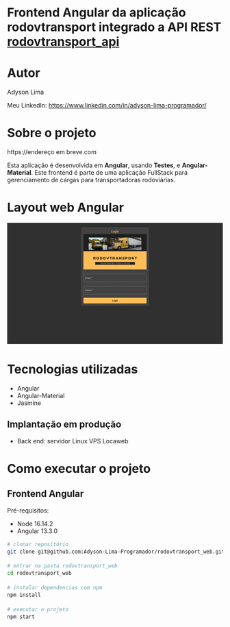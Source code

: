 # Frontend Angular da aplicação rodovtransport integrado a API REST <a href ="https://github.com/Adyson-Lima-Programador/rodovtransport_api">rodovtransport_api</a>

# Autor

Adyson Lima

Meu LinkedIn: https://www.linkedin.com/in/adyson-lima-programador/

# Sobre o projeto

https://endereço em breve.com

Esta aplicação é desenvolvida em **Angular**, usando **Testes**, e **Angular-Material**. Este frontend é parte de uma aplicação FullStack para gerenciamento de cargas para transportadoras rodoviárias.

# Layout web Angular
![](https://github.com/Adyson-Lima-Programador/rodovtransport_web/blob/main/src/app/imagens/app_web.gif)

# Tecnologias utilizadas

- Angular
- Angular-Material
- Jasmine

## Implantação em produção
- Back end: servidor Linux VPS Locaweb

# Como executar o projeto

## Frontend Angular
Pré-requisitos: 
- Node 16.14.2
- Angular 13.3.0

```bash
# clonar repositório
git clone git@github.com:Adyson-Lima-Programador/rodovtransport_web.git

# entrar na pasta rodovtransport_web
cd rodovtransport_web

# instalar dependencias com npm
npm install

# executar o projeto
npm start
```

